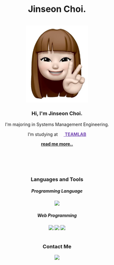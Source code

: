 <header>
  <div align='center'>
    <h1>Jinseon Choi.</h1>
    </br><img src="me.jpeg" width="200px">
    <h3>Hi, I'm <strong>Jinseon Choi.</strong></h3>
    <p>I'm majoring in Systems Management Engineering.</p>
    <p>I’m studying at <a href="https://blissray.notion.site/blissray/TEAMLAB-d690ca4b3f4d44449520ed21e9b51739" style="color:#7346B2">
      <img src="https://avatars.githubusercontent.com/u/8847097?s=200&v=4" width="15px;" height="15px;"/>
      <strong>TEAMLAB</strong></a></p>
    <strong><a href="https://heavenly-nylon-4ca.notion.site/About-me-Realsunchoi-30983455a1e94a5f8cd2c7046feea6c3">read me more..</a>
  </div>
</header>
  
<body>
  <div align='center'>
    <br>
    <h3>Languages and Tools</h3>
      <h5>Programming Language</h5>
        <img src="https://img.shields.io/badge/Python-000000?style=round-square&logo=Python&logoColor=blue"/>
      <h5>Web Programming</h5>
        <img src="https://img.shields.io/badge/Vue.js-000000?style=round-square&logo=Vue.js&logoColor=bluegreen"/>
        <img src="https://img.shields.io/badge/Node.js-000000?style=round-square&logo=Node.js&logoColor=bluegreen"/>
        <img src="https://img.shields.io/badge/MySQL-000000?style=round-square&logo=MySQL&logoColor=4479A1">
    <br>
    <br>
    <h3>Contact Me</h3>
    <p>
      <a href="mailto:sttaurt@gmail.com"><img src="https://img.shields.io/badge/Gmail-000000?style=round-square&logo=gmail&logoColor=EA4335"/></a>
    </p>
    <br>
  </div>
</body>
